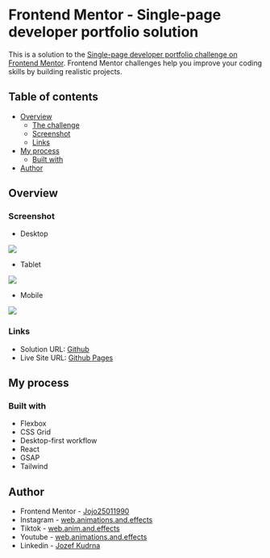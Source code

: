 # Frontend Mentor - Single-page developer portfolio solution

This is a solution to the [Single-page developer portfolio challenge on Frontend Mentor](https://www.frontendmentor.io/challenges/singlepage-developer-portfolio-bBVj2ZPi-x). Frontend Mentor challenges help you improve your coding skills by building realistic projects.

## Table of contents

-   [Overview](#overview)
    -   [The challenge](#the-challenge)
    -   [Screenshot](#screenshot)
    -   [Links](#links)
-   [My process](#my-process)
    -   [Built with](#built-with)
-   [Author](#author)

## Overview

### Screenshot

-   Desktop

![](./screencapture-localhost-5173-single-page-portfolio-ak-2025-10-04-15_42_51.png)

-   Tablet

![](./screencapture-localhost-5173-single-page-portfolio-ak-2025-10-04-15_44_13.png)

-   Mobile

![](./screencapture-localhost-5173-single-page-portfolio-ak-2025-10-04-15_43_47.png)

### Links

-   Solution URL: [Github](https://github.com/Jojo25011990/single-page-portfolio-ak)
-   Live Site URL: [Github Pages](https://jojo25011990.github.io/single-page-portfolio-ak)

## My process

### Built with

-   Flexbox
-   CSS Grid
-   Desktop-first workflow
-   React
-   GSAP
-   Tailwind

## Author

-   Frontend Mentor - [Jojo25011990](https://www.frontendmentor.io/profile/Jojo25011990)
-   Instagram - [web.animations.and.effects](https://www.instagram.com/web.animations.and.effects)
-   Tiktok - [web.anim.and.effects](https://www.tiktok.com/@web.anim.and.effects)
-   Youtube - [web.animations.and.effects](https://www.youtube.com/@web.animations.and.effects)
-   Linkedin - [Jozef Kudrna](https://www.linkedin.com/in/jozef-kudrna-28b580295)
